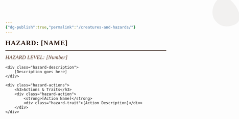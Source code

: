```yaml
---
{"dg-publish":true,"permalink":"/creatures-and-hazards/"}
---
```


<style>
.hazard-statblock {
    --callout-color: 44, 24, 16;
    --callout-icon: sword;
    --callout-title-color: rgb(44, 24, 16);
    --callout-content-background: #f9f5f0;
    --callout-border-width: 2px;
    --callout-border-opacity: 0.8;
    --callout-radius: 8px;
    font-family: 'Noto Serif JP', serif;
}

.hazard-statblock .callout-content {
    position: relative;
}

.hazard-statblock .callout-content::before {
    content: '';
    position: absolute;
    top: 0;
    left: 0;
    right: 0;
    bottom: 0;
    background: url('data:image/svg+xml,<svg xmlns="http://www.w3.org/2000/svg" width="100" height="100" viewBox="0 0 100 100"><path d="M0,0 L100,100 M100,0 L0,100" stroke="%232c1810" stroke-width="0.5" opacity="0.1"/></svg>');
    pointer-events: none;
    border-radius: 6px;
    z-index: 0;
}

.hazard-statblock .hazard-name {
    font-size: 1.5em;
    font-weight: bold;
    color: var(--callout-title-color);
    margin: 0;
    text-transform: uppercase;
    letter-spacing: 1px;
    border-bottom: 2px solid rgba(var(--callout-color), 0.8);
    padding-bottom: 0.5em;
    margin-bottom: 0.5em;
}

.hazard-statblock .hazard-level {
    font-size: 1.2em;
    color: rgb(92, 61, 46);
    margin: 0.5em 0;
    font-style: italic;
}

.hazard-statblock .hazard-description {
    background: #fff;
    border: 1px solid rgba(var(--callout-color), 0.8);
    padding: 1em;
    margin: 1em 0;
    border-radius: 4px;
    min-height: 100px;
}

.hazard-statblock .hazard-actions {
    margin-top: 1.5em;
}

.hazard-statblock .hazard-action {
    border-left: 3px solid rgba(var(--callout-color), 0.8);
    padding-left: 1em;
    margin: 0.8em 0;
}

.hazard-statblock .hazard-trait {
    font-style: italic;
    color: rgb(92, 61, 46);
    margin: 0.3em 0;
}

/* Ink splatter decorative elements */
.hazard-statblock::after {
    content: '';
    position: absolute;
    top: -10px;
    right: -10px;
    width: 100px;
    height: 100px;
    background: url('data:image/svg+xml,<svg xmlns="http://www.w3.org/2000/svg" viewBox="0 0 100 100"><path d="M50,0 Q80,20 90,50 Q100,80 70,90 Q40,100 20,80 Q0,60 10,30 Q20,0 50,0" fill="%232c1810" opacity="0.05"/></svg>');
    pointer-events: none;
    z-index: -1;
}
</style>

<div class="hazard-statblock">
    <div class="hazard-header">
        <h2 class="hazard-name">HAZARD: [Name]</h2>
        <div class="hazard-level">HAZARD LEVEL: [Number]</div>
    </div>
    
    <div class="hazard-description">
        [Description goes here]
    </div>
    
    <div class="hazard-actions">
        <h3>Actions & Traits</h3>
        <div class="hazard-action">
            <strong>[Action Name]</strong>
            <div class="hazard-trait">[Action Description]</div>
        </div>
    </div>
</div>
